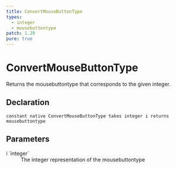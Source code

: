 ```yaml
---
title: ConvertMouseButtonType
types:
  - integer
  - mousebuttontype
patch: 1.29
pure: true
---
```


# ConvertMouseButtonType
Returns the mousebuttontype that corresponds to the given integer.

## Declaration

```
constant native ConvertMouseButtonType takes integer i returns mousebuttontype
```

## Parameters
<dl>
  <dt>i `integer`</dt>
  <dd>The integer representation of the mousebuttontype</dd>
</dl>